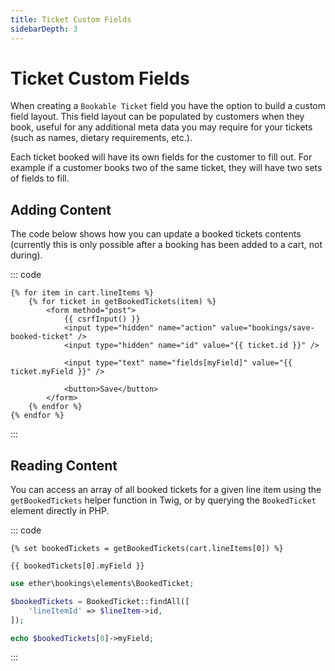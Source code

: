 ```yaml
---
title: Ticket Custom Fields
sidebarDepth: 3
---
```


# Ticket Custom Fields

When creating a `Bookable Ticket` field you have the option to build a custom field 
layout. This field layout can be populated by customers when they book, useful
for any additional meta data you may require for your tickets (such as names, 
dietary requirements, etc.).

Each ticket booked will have its own fields for the customer to fill out. For 
example if a customer books two of the same ticket, they will have two sets of 
fields to fill.

## Adding Content

The code below shows how you can update a booked tickets contents (currently 
this is only possible after a booking has been added to a cart, not during).

::: code

```twig
{% for item in cart.lineItems %}
    {% for ticket in getBookedTickets(item) %}
        <form method="post">
            {{ csrfInput() }}
            <input type="hidden" name="action" value="bookings/save-booked-ticket" />
            <input type="hidden" name="id" value="{{ ticket.id }}" />
            
            <input type="text" name="fields[myField]" value="{{ ticket.myField }}" />
            
            <button>Save</button>
        </form>
    {% endfor %}
{% endfor %}
```

:::

## Reading Content

You can access an array of all booked tickets for a given line item using the 
`getBookedTickets` helper function in Twig, or by querying the `BookedTicket` 
element directly in PHP.

::: code

```twig
{% set bookedTickets = getBookedTickets(cart.lineItems[0]) %}

{{ bookedTickets[0].myField }}
```

```php
use ether\bookings\elements\BookedTicket;

$bookedTickets = BookedTicket::findAll([
    'lineItemId' => $lineItem->id,
]);

echo $bookedTickets[0]->myField;
```

:::